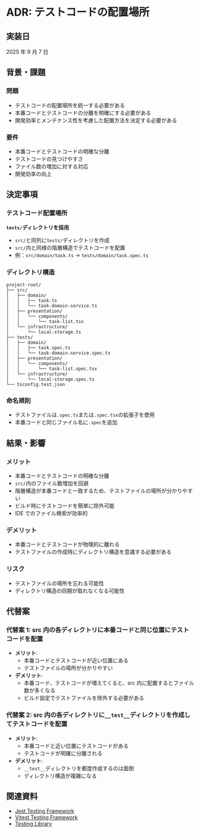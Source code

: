 # ADR: テストコードの配置場所

## 実装日

2025 年 9 月 7 日

## 背景・課題

### 問題

- テストコードの配置場所を統一する必要がある
- 本番コードとテストコードの分離を明確にする必要がある
- 開発効率とメンテナンス性を考慮した配置方法を決定する必要がある

### 要件

- 本番コードとテストコードの明確な分離
- テストコードの見つけやすさ
- ファイル数の増加に対する対応
- 開発効率の向上

## 決定事項

### テストコード配置場所

**`tests/`ディレクトリを採用**

- `src/`と同列に`tests/`ディレクトリを作成
- `src/`内と同様の階層構造でテストコードを配置
- 例：`src/domain/task.ts` → `tests/domain/task.spec.ts`

### ディレクトリ構造

```
project-root/
├── src/
│   ├── domain/
│   │   ├── task.ts
│   │   └── task-domain-service.ts
│   ├── presentation/
│   │   └── components/
│   │       └── task-list.tsx
│   └── infrastructure/
│       └── local-storage.ts
├── tests/
│   ├── domain/
│   │   ├── task.spec.ts
│   │   └── task-domain-service.spec.ts
│   ├── presentation/
│   │   └── components/
│   │       └── task-list.spec.tsx
│   └── infrastructure/
│       └── local-storage.spec.ts
└── tsconfig.test.json
```

### 命名規則

- テストファイルは`.spec.ts`または`.spec.tsx`の拡張子を使用
- 本番コードと同じファイル名に`.spec`を追加

## 結果・影響

### メリット

- 本番コードとテストコードの明確な分離
- `src/`内のファイル数増加を回避
- 階層構造が本番コードと一致するため、テストファイルの場所が分かりやすい
- ビルド時にテストコードを簡単に除外可能
- IDE でのファイル検索が効率的

### デメリット

- 本番コードとテストコードが物理的に離れる
- テストファイルの作成時にディレクトリ構造を意識する必要がある

### リスク

- テストファイルの場所を忘れる可能性
- ディレクトリ構造の同期が取れなくなる可能性

## 代替案

### 代替案 1: src 内の各ディレクトリに本番コードと同じ位置にテストコードを配置

- **メリット**:
  - 本番コードとテストコードが近い位置にある
  - テストファイルの場所が分かりやすい
- **デメリット**:
  - 本番コード、テストコードが増えてくると、src 内に配置するとファイル数が多くなる
  - ビルド設定でテストファイルを除外する必要がある

### 代替案 2: src 内の各ディレクトリに`__test__`ディレクトリを作成してテストコードを配置

- **メリット**:
  - 本番コードと近い位置にテストコードがある
  - テストコードが明確に分離される
- **デメリット**:
  - `__test__`ディレクトリを都度作成するのは面倒
  - ディレクトリ構造が複雑になる

## 関連資料

- [Jest Testing Framework](https://jestjs.io/)
- [Vitest Testing Framework](https://vitest.dev/)
- [Testing Library](https://testing-library.com/)
